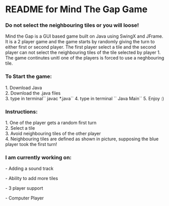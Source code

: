 # README for Mind The Gap Game

<h3> Do not select the neighbouring tiles or you will loose!</h3>

Mind the Gap is a GUI based game built on Java using SwingX and JFrame. 
It is a 2 player game and the game starts by randomly giving the turn to either first or second player.
The first player select a tile and the second player can not select the neighbouring tiles of the tile selected by player 1.
The game continutes unitl one of the players is forced to use a neghbouring tile.

<h3>To Start the game: </h3>
1. Download Java <br />
2. Download the .java files<br />
3. type in terminal`` javac *.java``
4. type in terminal `` Java Main``
5. Enjoy :)


<h3>Instructions: </h3>
1. One of the player gets a random first turn<br />
2. Select a tile<br />
3. Avoid neighbouring tiles of the other player<br />
4. Neighbouring tiles are defined as shown in picture, supposing the blue player took the first turn!<br />




<h3>I am currently working on: </h3>
<p> - Adding a sound track </p>
<p>- Ability to add more tiles</p>
<p>- 3 player support</p>
<p>- Computer Player</p>
